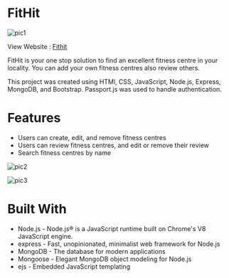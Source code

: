 # FitHit #

![pic1](https://user-images.githubusercontent.com/61474876/156922855-6dbeb74d-9605-4027-98f0-c9006623eaaf.jpg)

View Website : [Fithit](https://fithit.herokuapp.com/)

FitHit is your one stop solution to find an excellent fitness centre in your locality. You can add your own fitness centres also review others.

This project was created using HTMl, CSS, JavaScript, Node.js, Express, MongoDB, and Bootstrap. Passport.js was used to handle authentication.

# Features #
* Users can create, edit, and remove fitness centres
* Users can review fitness centres, and edit or remove their review
* Search fitness centres by name 

![pic2](https://user-images.githubusercontent.com/61474876/156922856-64ce5c01-aa89-42c6-803e-45f92f85bfb1.jpg)

![pic3](https://user-images.githubusercontent.com/61474876/156922853-9033efd6-cb46-4fd4-8d74-8821231b5ff5.jpg)


# Built With #
* Node.js - Node.js® is a JavaScript runtime built on Chrome's V8 JavaScript engine.
* express - Fast, unopinionated, minimalist web framework for Node.js
* MongoDB - The database for modern applications
* Mongoose - Elegant MongoDB object modeling for Node.js
* ejs - Embedded JavaScript templating





